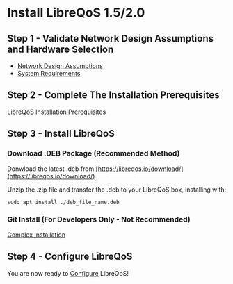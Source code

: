 # Install LibreQoS 1.5/2.0

## Step 1 - Validate Network Design Assumptions and Hardware Selection

- [Network Design Assumptions](../../Quickstart/networkdesignassumptions.md)
- [System Requirements](../../SystemRequirements/Compute.md)

## Step 2 - Complete The Installation Prerequisites

[LibreQoS Installation Prerequisites](quickstart-prereq.md)

## Step 3 - Install LibreQoS

### Download .DEB Package (Recommended Method)

Donwload the latest .deb from [https://libreqos.io/download/](https://libreqos.io/download/).

Unzip the .zip file and transfer the .deb to your LibreQoS box, installing with:
```
sudo apt install ./deb_file_name.deb
```

### Git Install (For Developers Only - Not Recommended)

[Complex Installation](../TechnicalDocs/git-install.md)

## Step 4 - Configure LibreQoS

You are now ready to [Configure](./configuration.md) LibreQoS!
